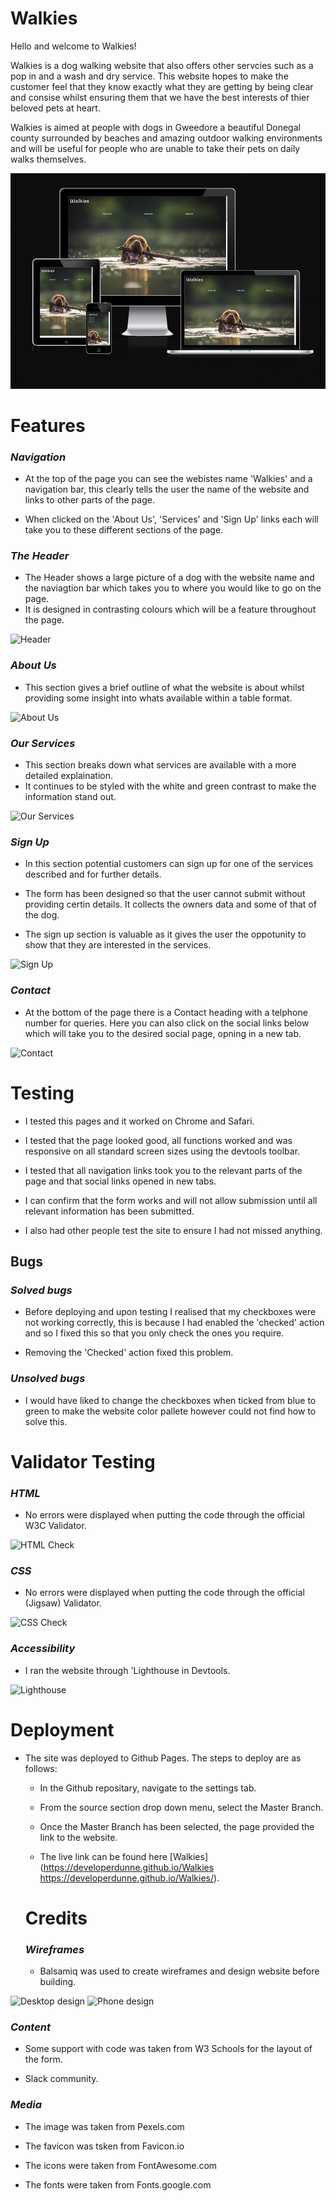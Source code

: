# Walkies
Hello and welcome to Walkies! 

Walkies is a dog walking website that also offers other servcies such as a pop in and a wash and dry service. This website hopes to make the customer feel that they know exactly what they are getting by being clear and consise whilst ensuring them that we have the best interests of thier beloved pets at heart.

Walkies is aimed at people with dogs in Gweedore a beautiful Donegal county surrounded by beaches and amazing outdoor walking environments and will be useful for people who are unable to take their pets on daily walks themselves.

![Responsiveness](./assets/README-images/responsive.png)
 
# Features

### *Navigation*

- At the top of the page you can see the webistes name 'Walkies' and a navigation bar, this clearly tells the user the name of the website and links to other parts of the page.

- When clicked on the 'About Us', 'Services' and 'Sign Up' links each will take you to these different sections of the page.


### *The Header*

- The Header shows a large picture of a dog with the website name and the naviagtion bar which takes you to where you would like to go on the page. 
- It is designed in contrasting colours which will be a feature throughout the page.

![Header](README-images/landing-page.png)

### *About Us*

- This section gives a brief outline of what the website is about whilst providing some insight into whats available within a table format.

![About Us](README-images/about.png)

### *Our Services*

- This section breaks down what services are available with a more detailed explaination. 
- It continues to be styled with the white and green contrast to make the information stand out.

![Our Services](README-images/services.png)

### *Sign Up*

- In this section potential customers can sign up for one of the services described and for further details.

- The form has been designed so that the user cannot submit without providing certin details. It collects the owners data and some of that of the dog.

- The sign up section is valuable as it gives the user the oppotunity to show that they are interested in the services.

![Sign Up](README-images/signup.png)

### *Contact*

- At the bottom of the page there is a Contact heading with a telphone number for queries. Here you can also click on the social links below which will take you to the desired social page, opning in a new tab.

![Contact](README-images/contact.png)

# Testing

- I tested this pages and it worked on Chrome and Safari.

- I tested that the page looked good, all functions worked and was responsive on all standard screen sizes using the devtools toolbar.

- I tested that all navigation links took you to the relevant parts of the page and that social links opened in new tabs.

- I can confirm that the form works and will not allow submission until all relevant information has been submitted.

- I also had other people test the site to ensure I had not missed anything.

## Bugs

### *Solved bugs*

- Before deploying and upon testing I realised that my checkboxes were not working correctly, this is because I had enabled the 'checked' action and so I fixed this so that you only check the ones you require.

- Removing the 'Checked' action fixed this problem.

### *Unsolved bugs*

- I would have liked to change the checkboxes when ticked from blue to green to make the website color pallete however could not find how to solve this.

# Validator Testing

### *HTML*

- No errors were displayed when putting the code through the official W3C Validator.

![HTML Check](README-images/HTML-validator.png)

### *CSS*

- No errors were displayed when putting the code through the official (Jigsaw) Validator.

![CSS Check](README-images/CSS-validator.png)

### *Accessibility*

- I ran the website through 'Lighthouse in Devtools.

 ![Lighthouse](README-images/lighthouse.png)

 # Deployment

- The site was deployed to Github Pages. The steps to deploy are as follows:
 
  - In the Github repositary, navigate to the settings tab.

  - From the source section drop down menu, select the Master Branch.

  - Once the Master Branch has been selected, the page provided the link to the website.

  - The live link can be found here [Walkies] (https://developerdunne.github.io/Walkies https://developerdunne.github.io/Walkies/).

  # Credits

  ### *Wireframes*
  - Balsamiq was used to create wireframes and design website before building.

![Desktop design](README-images/wireframes1.png)
![Phone design](README-images/wireframes2.png)

### *Content*

  - Some support with code was taken from W3 Schools for the layout of the form.

  - Slack community.

### *Media*

  - The image was taken from Pexels.com

  - The favicon was tsken from Favicon.io

  - The icons were taken from FontAwesome.com

  - The fonts were taken from Fonts.google.com

